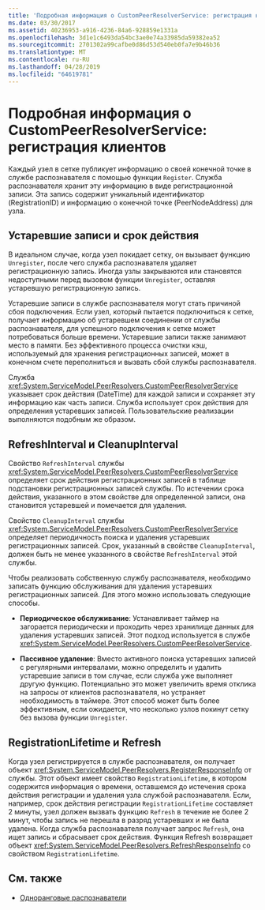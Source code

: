 ```yaml
---
title: 'Подробная информация о CustomPeerResolverService: регистрация клиентов'
ms.date: 03/30/2017
ms.assetid: 40236953-a916-4236-84a6-928859e1331a
ms.openlocfilehash: 3d1e1c6493da54bc3ae0e74a33985da59382ea52
ms.sourcegitcommit: 2701302a99cafbe0d86d53d540eb0fa7e9b46b36
ms.translationtype: MT
ms.contentlocale: ru-RU
ms.lasthandoff: 04/28/2019
ms.locfileid: "64619781"
---
```

# <a name="inside-the-custompeerresolverservice-client-registrations"></a>Подробная информация о CustomPeerResolverService: регистрация клиентов
Каждый узел в сетке публикует информацию о своей конечной точке в службе распознавателя с помощью функции `Register`. Служба распознавателя хранит эту информацию в виде регистрационной записи. Эта запись содержит уникальный идентификатор (RegistrationID) и информацию о конечной точке (PeerNodeAddress) для узла.  
  
## <a name="stale-records-and-expiration-time"></a>Устаревшие записи и срок действия  
 В идеальном случае, когда узел покидает сетку, он вызывает функцию `Unregister`, после чего служба распознавателя удаляет регистрационную запись. Иногда узлы закрываются или становятся недоступными перед вызовом функции `Unregister`, оставляя устаревшую регистрационную запись.  
  
 Устаревшие записи в службе распознавателя могут стать причиной сбоя подключения. Если узел, который пытается подключиться к сетке, получает информацию об устаревшем соединении от службы распознавателя, для успешного подключения к сетке может потребоваться больше времени. Устаревшие записи также занимают место в памяти. Без эффективного процесса очистки кэш, используемый для хранения регистрационных записей, может в конечном счете переполниться и вызвать сбой службы распознавателя.  
  
 Служба <xref:System.ServiceModel.PeerResolvers.CustomPeerResolverService> указывает срок действия (DateTime) для каждой записи и сохраняет эту информацию как часть записи. Служба использует срок действия для определения устаревших записей. Пользовательские реализации выполняются подобным же образом.  
  
## <a name="refreshinterval-and-cleanupinterval"></a>RefreshInterval и CleanupInterval  
 Свойство `RefreshInterval` службы <xref:System.ServiceModel.PeerResolvers.CustomPeerResolverService> определяет срок действия регистрационных записей в таблице подстановки регистрационных записей службы. По истечении срока действия, указанного в этом свойстве для определенной записи, она становится устаревшей и помечается для удаления.  
  
 Свойство `CleanupInterval` службы <xref:System.ServiceModel.PeerResolvers.CustomPeerResolverService> определяет периодичность поиска и удаления устаревших регистрационных записей. Срок, указанный в свойстве `CleanupInterval`, должен быть не менее указанного в свойстве `RefreshInterval` этой службы.  
  
 Чтобы реализовать собственную службу распознавателя, необходимо записать функцию обслуживания для удаления устаревших регистрационных записей. Для этого можно использовать следующие способы.  
  
- **Периодическое обслуживание**: Устанавливает таймер на загорается периодически и проходить через хранилище данных для удаления устаревших записей. Этот подход используется в службе <xref:System.ServiceModel.PeerResolvers.CustomPeerResolverService>.  
  
- **Пассивное удаление**: Вместо активного поиска устаревших записей с регулярными интервалами, можно определить и удалить устаревшие записи в том случае, если служба уже выполняет другую функцию. Потенциально это может увеличить время отклика на запросы от клиентов распознавателя, но устраняет необходимость в таймере. Этот способ может быть более эффективным, если ожидается, что несколько узлов покинут сетку без вызова функции `Unregister`.  
  
## <a name="registrationlifetime-and-refresh"></a>RegistrationLifetime и Refresh  
 Когда узел регистрируется в службе распознавателя, он получает объект <xref:System.ServiceModel.PeerResolvers.RegisterResponseInfo> от службы. Этот объект имеет свойство `RegistrationLifetime`, в котором содержится информация о времени, оставшемся до истечения срока действия регистрации и удаления узла службой распознавателя. Если, например, срок действия регистрации `RegistrationLifetime` составляет 2 минуты, узел должен вызвать функцию `Refresh` в течение не более 2 минут, чтобы запись не перешла в разряд устаревших и не была удалена. Когда служба распознавателя получает запрос `Refresh`, она ищет запись и сбрасывает срок действия. Функция Refresh возвращает объект <xref:System.ServiceModel.PeerResolvers.RefreshResponseInfo> со свойством `RegistrationLifetime`.  
  
## <a name="see-also"></a>См. также

- [Одноранговые распознаватели](../../../../docs/framework/wcf/feature-details/peer-resolvers.md)
